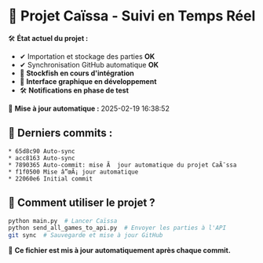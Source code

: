 
# 📌 Projet Caïssa - Suivi en Temps Réel

🛠️ **État actuel du projet :**
- ✔ Importation et stockage des parties **OK**
- ✔ Synchronisation GitHub automatique **OK**
- 🔄 **Stockfish en cours d'intégration**
- 🔄 **Interface graphique en développement**
- 🛠 **Notifications en phase de test**

📅 **Mise à jour automatique :** 2025-02-19 16:38:52

## 🔄 Derniers commits :
```
* 65d8c90 Auto-sync
* acc8163 Auto-sync
* 7890365 Auto-commit: mise Ã  jour automatique du projet CaÃ¯ssa
* f1f0500 Mise â”œÃ¡ jour automatique
* 22060e6 Initial commit
```

## 💾 Comment utiliser le projet ?
```bash
python main.py  # Lancer Caïssa
python send_all_games_to_api.py  # Envoyer les parties à l'API
git sync  # Sauvegarde et mise à jour GitHub
```

🔄 **Ce fichier est mis à jour automatiquement après chaque commit.**
